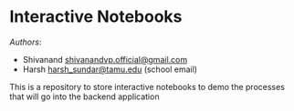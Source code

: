 # Interactive Notebooks

*Authors*:
- Shivanand <shivanandvp.official@gmail.com>
- Harsh <harsh_sundar@tamu.edu> (school email)

This is a repository to store interactive notebooks to demo the processes that will go into the backend application

